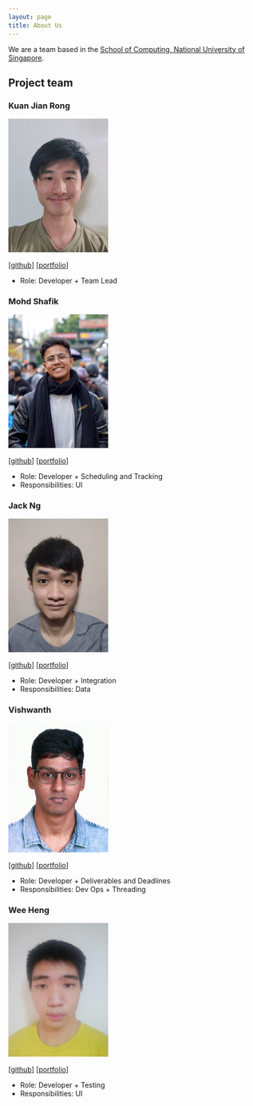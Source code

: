 ```yaml
---
layout: page
title: About Us
---
```


We are a team based in the [School of Computing, National University of Singapore](http://www.comp.nus.edu.sg).

## Project team

### Kuan Jian Rong

<img src="images/kuanjr.png" width="200px">

[[github](https://github.com/kuanjr)]
[[portfolio](team/kuanjr.md)]

* Role: Developer + Team Lead

### Mohd Shafik

<img src="images/ad-nap.png" width="200px">

[[github](https://github.com/AD-NAP/)]
[[portfolio](team/ad-nap.md)]

* Role: Developer + Scheduling and Tracking
* Responsibilities: UI

### Jack Ng

<img src="images/j4ck990.png" width="200px">

[[github](http://github.com/j4ck990)]
[[portfolio](team/j4ck990.md)]

* Role: Developer + Integration
* Responsibilities: Data

### Vishwanth

<img src="images/vishwanth2210.png" width="200px">

[[github](http://github.com/vishwanth2210)]
[[portfolio](team/vishwanth2210.md)]

* Role: Developer + Deliverables and Deadlines
* Responsibilities: Dev Ops + Threading

### Wee Heng

<img src="images/decaxical.png" width="200px">

[[github](http://github.com/decaxical)]
[[portfolio](team/decaxical.md)]

* Role: Developer + Testing
* Responsibilities: UI
